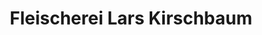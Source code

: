 ---
title: "Fleischerei Lars Kirschbaum"
url: /dillenburg/fleischerei-lars-kirschbaum/
shop: Metzgerei
---
